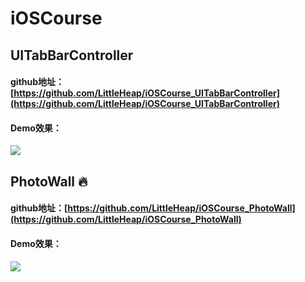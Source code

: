 # iOSCourse
## UITabBarController
#### github地址：[https://github.com/LittleHeap/iOSCourse_UITabBarController](https://github.com/LittleHeap/iOSCourse_UITabBarController)
#### Demo效果：
![](https://github.com/LittleHeap/iOSCourse_UITabBarController/blob/master/UITabBarControllerUITests/demo.gif)

## PhotoWall :fire:
#### github地址：[https://github.com/LittleHeap/iOSCourse_PhotoWall](https://github.com/LittleHeap/iOSCourse_PhotoWall)
#### Demo效果：
![](https://github.com/LittleHeap/iOSCourse_PhotoWall/blob/master/PhotoWallUITests/demo.gif)
